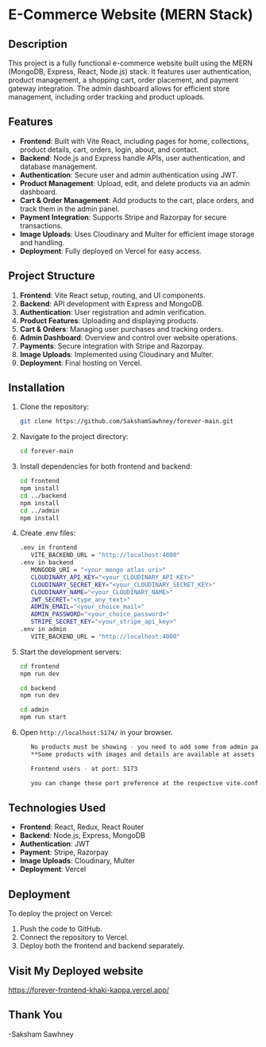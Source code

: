 # E-Commerce Website (MERN Stack)

## Description
This project is a fully functional e-commerce website built using the MERN (MongoDB, Express, React, Node.js) stack. It features user authentication, product management, a shopping cart, order placement, and payment gateway integration. The admin dashboard allows for efficient store management, including order tracking and product uploads.

## Features
- **Frontend**: Built with Vite React, including pages for home, collections, product details, cart, orders, login, about, and contact.
- **Backend**: Node.js and Express handle APIs, user authentication, and database management.
- **Authentication**: Secure user and admin authentication using JWT.
- **Product Management**: Upload, edit, and delete products via an admin dashboard.
- **Cart & Order Management**: Add products to the cart, place orders, and track them in the admin panel.
- **Payment Integration**: Supports Stripe and Razorpay for secure transactions.
- **Image Uploads**: Uses Cloudinary and Multer for efficient image storage and handling.
- **Deployment**: Fully deployed on Vercel for easy access.

## Project Structure
1. **Frontend**: Vite React setup, routing, and UI components.
2. **Backend**: API development with Express and MongoDB.
3. **Authentication**: User registration and admin verification.
4. **Product Features**: Uploading and displaying products.
5. **Cart & Orders**: Managing user purchases and tracking orders.
6. **Admin Dashboard**: Overview and control over website operations.
7. **Payments**: Secure integration with Stripe and Razorpay.
8. **Image Uploads**: Implemented using Cloudinary and Multer.
9. **Deployment**: Final hosting on Vercel.

## Installation
1. Clone the repository:
   ```bash
   git clone https://github.com/SakshamSawhney/forever-main.git
   ```
2. Navigate to the project directory:
   ```bash
   cd forever-main
   ```
3. Install dependencies for both frontend and backend:
   ```bash
   cd frontend
   npm install
   cd ../backend
   npm install
   cd ../admin
   npm install
   ```

4. Create .env files:
   ```bash
   .env in frontend
      VITE_BACKEND_URL = "http://localhost:4000"
   .env in backend
      MONGODB_URI = "<your mongo atlas uri>"
      CLOUDINARY_API_KEY="<your_CLOUDINARY_API_KEY>"
      CLOUDINARY_SECRET_KEY="<your_CLOUDINARY_SECRET_KEY>"
      CLOUDINARY_NAME="<your_CLOUDINARY_NAME>"
      JWT_SECRET="<type_any_text>"
      ADMIN_EMAIL="<your_choice_mail>"
      ADMIN_PASSWORD="<your_choice_password>"
      STRIPE_SECRET_KEY="<your_stripe_api_key>"
   .env in admin
      VITE_BACKEND_URL = "http://localhost:4000"
   ```
5. Start the development servers:
   ```bash
   cd frontend
   npm run dev
   ```
   ```bash
   cd backend
   npm run dev
   ```
   ```bash
   cd admin
   npm run start
   ```
6. Open `http://localhost:5174/` in your browser.
   ```bash
      No products must be showing - you need to add some from admin panel interface at port:5174
      **Some products with images and details are available at assets in frontend**

      Frontend users - at port: 5173

      you can change these port preference at the respective vite.config.js files
   ```

## Technologies Used
- **Frontend**: React, Redux, React Router
- **Backend**: Node.js, Express, MongoDB
- **Authentication**: JWT
- **Payment**: Stripe, Razorpay
- **Image Uploads**: Cloudinary, Multer
- **Deployment**: Vercel

## Deployment
To deploy the project on Vercel:
1. Push the code to GitHub.
2. Connect the repository to Vercel.
3. Deploy both the frontend and backend separately.

## Visit My Deployed website
   https://forever-frontend-khaki-kappa.vercel.app/

## Thank You
   -Saksham Sawhney

